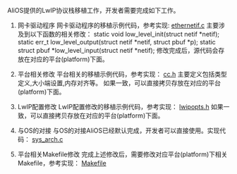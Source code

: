 AliOS提供的LwIP协议栈移植工作，开发者需要完成如下工作。

1. 网卡驱动程序
网卡驱动程序的移植示例代码，参考实现:
[ethernetif.c](https://github.com/alibaba/AliOS/blob/master/kernel/protocols/net/netif/ethernetif.c)
主要涉及到以下函数的相关修改：
static void low_level_init(struct netif *netif);
static err_t low_level_output(struct netif *netif, struct pbuf *p);
static struct pbuf *low_level_input(struct netif *netif);
修改完成后，源代码会存放在对应的平台(platform)下面。

2. 平台相关修改
平台相关的移植示例代码，参考实现：
[cc.h](https://github.com/alibaba/AliOS/blob/master/platform/mcu/beken/include/lwip-2.0.2/port/arch/cc.h)
主要定义包括类型定义,大小端设置,内存对齐等。
如果一致，可以直接拷贝存放在对应的平台(platform)下面。

3. LwIP配置修改
LwIP配置修改的移植示例代码，参考实现：
[lwipopts.h](https://github.com/alibaba/AliOS/blob/master/platform/mcu/beken/include/lwip-2.0.2/port/lwipopts.h)
如果一致，可以直接拷贝存放在对应的平台(platform)下面。

4. 与OS的对接
与OS的对接AliOS已经默认完成，开发者可以直接使用。实现代码：
[sys_arch.c](https://github.com/alibaba/AliOS/blob/master/kernel/protocols/net/port/sys_arch.c)

5. 平台相关Makefile修改
完成上述修改后，需要修改对应平台(platform)下相关Makefile，参考实现：
[Makefile](https://github.com/alibaba/AliOS/blob/master/platform/mcu/beken/beken.mk)